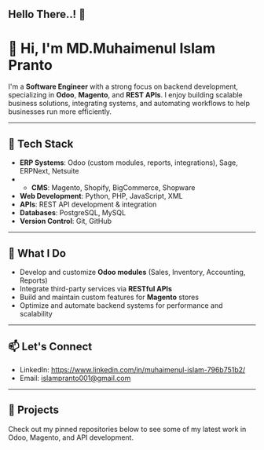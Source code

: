 ## Hello There..! 👋

# 👋 Hi, I'm MD.Muhaimenul Islam Pranto

I'm a **Software Engineer** with a strong focus on backend development, specializing in **Odoo**, **Magento**, and **REST APIs**. I enjoy building scalable business solutions, integrating systems, and automating workflows to help businesses run more efficiently.

---

## 🔧 Tech Stack

- **ERP Systems**: Odoo (custom modules, reports, integrations), Sage, ERPNext, Netsuite
- - **CMS**: Magento, Shopify, BigCommerce, Shopware
- **Web Development**: Python, PHP, JavaScript, XML
- **APIs**: REST API development & integration
- **Databases**: PostgreSQL, MySQL
- **Version Control**: Git, GitHub

---

## 🚀 What I Do

- Develop and customize **Odoo modules** (Sales, Inventory, Accounting, Reports)
- Integrate third-party services via **RESTful APIs**
- Build and maintain custom features for **Magento** stores
- Optimize and automate backend systems for performance and scalability

---

## 📫 Let's Connect

- LinkedIn: https://www.linkedin.com/in/muhaimenul-islam-796b751b2/
- Email: islampranto001@gmail.com

---

## 📂 Projects

Check out my pinned repositories below to see some of my latest work in Odoo, Magento, and API development.


